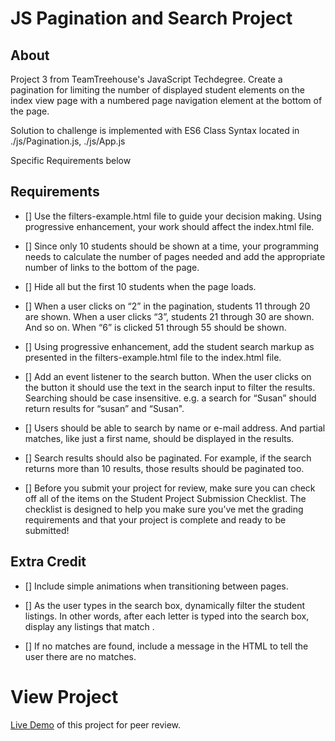 JS Pagination and Search Project
================================
## About
  Project 3 from TeamTreehouse's JavaScript Techdegree. Create a pagination for limiting the number of displayed student elements on the index view page with a numbered page navigation element at the bottom of the page.

  Solution to challenge is implemented with ES6 Class Syntax located in ./js/Pagination.js, ./js/App.js

  Specific Requirements below
## Requirements

- [] Use the filters-example.html file to guide your decision making. Using progressive enhancement, your work should affect the index.html file.

- [] Since only 10 students should be shown at a time, your programming needs to calculate the number of pages needed and add the appropriate number of links to the bottom of the page.

- [] Hide all but the first 10 students when the page loads.

- [] When a user clicks on “2” in the pagination, students 11 through 20 are shown. When a user clicks “3”, students 21 through 30 are shown. And so on. When “6” is clicked 51 through 55 should be shown.

- [] Using progressive enhancement, add the student search markup as presented in the filters-example.html file to the index.html file.

- [] Add an event listener to the search button. When the user clicks on the button it should use the text in the search input to filter the results. Searching should be case insensitive. e.g. a search for “Susan” should return results for “susan” and “Susan".

- [] Users should be able to search by name or e-mail address. And partial matches, like just a first name, should be displayed in the results.

- [] Search results should also be paginated. For example, if the search returns more than 10 results, those results should be paginated too.

- [] Before you submit your project for review, make sure you can check off all of the items on the Student Project Submission Checklist. The checklist is designed to help you make sure you’ve met the grading requirements and that your project is complete and ready to be submitted!


## Extra Credit

- [] Include simple animations when transitioning between pages.

- [] As the user types in the search box, dynamically filter the student listings. In other words, after each letter is typed into the search box, display any listings that match .

- [] If no matches are found, include a message in the HTML to tell the user there are no matches.

# View Project
[Live Demo]() of this project for peer review.
